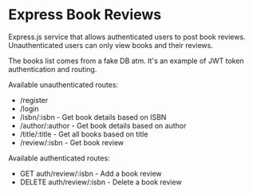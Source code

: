 # Express Book Reviews

Express.js service that allows authenticated users to post book reviews. Unauthenticated users can only view books and their reviews.

The books list comes from a fake DB atm. It's an example of JWT token authentication and routing.

Available unauthenticated routes:

- /register
- /login
- /isbn/:isbn - Get book details based on ISBN
- /author/:author - Get book details based on author
- /title/:title - Get all books based on title
- /review/:isbn - Get book review

Available authenticated routes:

- GET auth/review/:isbn - Add a book review
- DELETE auth/review/:isbn - Delete a book review
